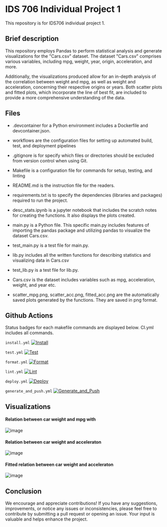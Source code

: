 # IDS 706 Individual Project 1

This repository is for IDS706 individual project 1. 



## Brief description 

This repository employs Pandas to perform statistical analysis and generate visualizations for the "Cars.csv" dataset. The dataset "Cars.csv" comprises various variables, including mpg, weight, year, origin, acceleration, and more.

Additionally, the visualizations produced allow for an in-depth analysis of the correlation between weight and mpg, as well as weight and acceleration, concerning their respective origins or years. Both scatter plots and fitted plots, which incorporate the line of best fit, are included to provide a more comprehensive understanding of the data.

## Files 


- .devcontainer for a Python environment includes a Dockerfile and devcontainer.json.

- workflows are the configuration files for setting up automated build, test, and deployment pipelines

- .gitignore is for specify which files or directories should be excluded from version control when using Git.

- Makefile is a configuration file for commands for setup, testing, and linting

- README.md is the instruction file for the readers.

- requirements.txt is to specify the dependencies (libraries and packages) required to run the project.

- desc_stats.ipynb is a jupyter notebook that includes the scratch notes for creating the functions. It also displays the plots created.
        
- main.py is a Python file. This specific main.py includes features of importing the pandas package and utilizing pandas to visualize the dataset Cars.csv.
        
- test_main.py is a test file for main.py.

- lib.py includes all the written functions for describing statistics and visualizing data in Cars.csv
        
- test_lib.py is a test file for lib.py.
        
- Cars.csv is the dataset includes variables such as mpg, acceleration, weight, and year etc. 

- scatter_mpg.png, scatter_acc.png, fitted_acc.png are the automatically saved plots generated by the functions. They are saved in png format.



## Github Actions

Status badges for each makefile commands are displayed below. CI.yml includes all commands. 

`install.yml`
[![Install](https://github.com/nogibjj/Kelly_Tong_Individual_Project1/actions/workflows/install.yml/badge.svg)](https://github.com/nogibjj/Kelly_Tong_Individual_Project1/actions/workflows/install.yml)

`test.yml`
[![Test](https://github.com/nogibjj/Kelly_Tong_Individual_Project1/actions/workflows/test.yml/badge.svg)](https://github.com/nogibjj/Kelly_Tong_Individual_Project1/actions/workflows/test.yml)

`format.yml`
[![Format](https://github.com/nogibjj/Kelly_Tong_Individual_Project1/actions/workflows/format.yml/badge.svg)](https://github.com/nogibjj/Kelly_Tong_Individual_Project1/actions/workflows/format.yml)

`lint.yml`
[![Lint](https://github.com/nogibjj/Kelly_Tong_Individual_Project1/actions/workflows/lint.yml/badge.svg)](https://github.com/nogibjj/Kelly_Tong_Individual_Project1/actions/workflows/lint.yml)

`deploy.yml`
[![Deploy](https://github.com/nogibjj/Kelly_Tong_Individual_Project1/actions/workflows/deploy.yml/badge.svg)](https://github.com/nogibjj/Kelly_Tong_Individual_Project1/actions/workflows/deploy.yml)

`generate_and_push.yml`
[![Generate_and_Push](https://github.com/nogibjj/Kelly_Tong_Individual_Project1/actions/workflows/generate_and_push.yml/badge.svg)](https://github.com/nogibjj/Kelly_Tong_Individual_Project1/actions/workflows/generate_and_push.yml)




## Visualizations

#### Relation between car weight and mpg with 
![image](https://github.com/nogibjj/proj1-rc/assets/123079408/d236458b-8c93-4c6a-bf97-d700c71607a9)



#### Relation between car weight and acceleraton 

![image](https://github.com/nogibjj/proj1-rc/assets/123079408/ad97e915-2ffe-4057-b4be-50e755b45ab6)



#### Fitted relation between car weight and acceleraton 
![image](https://github.com/nogibjj/proj1-rc/assets/123079408/c1d38d0b-1cdd-4970-ba7a-d9826aea7d84)



## Conclusion

We encourage and appreciate contributions! If you have any suggestions, improvements, or notice any issues or inconsistencies, please feel free to contribute by submitting a pull request or opening an issue. Your input is valuable and helps enhance the project.
